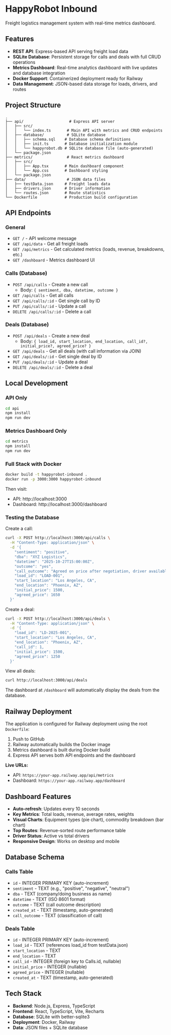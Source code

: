 # HappyRobot Inbound

Freight logistics management system with real-time metrics dashboard.

## Features

- **REST API**: Express-based API serving freight load data
- **SQLite Database**: Persistent storage for calls and deals with full CRUD operations
- **Metrics Dashboard**: Real-time analytics dashboard with live updates and database integration
- **Docker Support**: Containerized deployment ready for Railway
- **Data Management**: JSON-based data storage for loads, drivers, and routes

## Project Structure

```
.
├── api/                    # Express API server
│   ├── src/
│   │   └── index.ts       # Main API with metrics and CRUD endpoints
│   ├── database/          # SQLite database
│   │   ├── schema.sql    # Database schema definitions
│   │   ├── init.ts       # Database initialization module
│   │   └── happyrobot.db # SQLite database file (auto-generated)
│   └── package.json
├── metrics/               # React metrics dashboard
│   ├── src/
│   │   ├── App.tsx       # Main dashboard component
│   │   └── App.css       # Dashboard styling
│   └── package.json
├── data/                  # JSON data files
│   ├── testData.json     # Freight loads data
│   ├── drivers.json      # Driver information
│   └── routes.json       # Route statistics
└── Dockerfile            # Production build configuration
```

## API Endpoints

### General
- `GET /` - API welcome message
- `GET /api/data` - Get all freight loads
- `GET /api/metrics` - Get calculated metrics (loads, revenue, breakdowns, etc.)
- `GET /dashboard` - Metrics dashboard UI

### Calls (Database)
- `POST /api/calls` - Create a new call
  - Body: `{ sentiment, dba, datetime, outcome }`
- `GET /api/calls` - Get all calls
- `GET /api/calls/:id` - Get single call by ID
- `PUT /api/calls/:id` - Update a call
- `DELETE /api/calls/:id` - Delete a call

### Deals (Database)
- `POST /api/deals` - Create a new deal
  - Body: `{ load_id, start_location, end_location, call_id?, initial_price?, agreed_price? }`
- `GET /api/deals` - Get all deals (with call information via JOIN)
- `GET /api/deals/:id` - Get single deal by ID
- `PUT /api/deals/:id` - Update a deal
- `DELETE /api/deals/:id` - Delete a deal

## Local Development

### API Only
```bash
cd api
npm install
npm run dev
```

### Metrics Dashboard Only
```bash
cd metrics
npm install
npm run dev
```

### Full Stack with Docker
```bash
docker build -t happyrobot-inbound .
docker run -p 3000:3000 happyrobot-inbound
```

Then visit:
- API: http://localhost:3000
- Dashboard: http://localhost:3000/dashboard

### Testing the Database

Create a call:
```bash
curl -X POST http://localhost:3000/api/calls \
  -H "Content-Type: application/json" \
  -d '{
    "sentiment": "positive",
    "dba": "XYZ Logistics",
    "datetime": "2025-10-27T15:00:00Z",
    "outcome": "yes",
    "call_outcome": "Agreed on price after negotiation, driver available tomorrow",
    "load_id": "LOAD-001",
    "start_location": "Los Angeles, CA",
    "end_location": "Phoenix, AZ",
    "initial_price": 1500,
    "agreed_price": 1650
  }'
```

Create a deal:
```bash
curl -X POST http://localhost:3000/api/deals \
  -H "Content-Type: application/json" \
  -d '{
    "load_id": "LD-2025-001",
    "start_location": "Los Angeles, CA",
    "end_location": "Phoenix, AZ",
    "call_id": 1,
    "initial_price": 1500,
    "agreed_price": 1250
  }'
```

View all deals:
```bash
curl http://localhost:3000/api/deals
```

The dashboard at `/dashboard` will automatically display the deals from the database.

## Railway Deployment

The application is configured for Railway deployment using the root `Dockerfile`:

1. Push to GitHub
2. Railway automatically builds the Docker image
3. Metrics dashboard is built during Docker build
4. Express API serves both API endpoints and the dashboard

**Live URLs:**
- API: `https://your-app.railway.app/api/metrics`
- Dashboard: `https://your-app.railway.app/dashboard`

## Dashboard Features

- **Auto-refresh**: Updates every 10 seconds
- **Key Metrics**: Total loads, revenue, average rates, weights
- **Visual Charts**: Equipment types (pie chart), commodity breakdown (bar chart)
- **Top Routes**: Revenue-sorted route performance table
- **Driver Status**: Active vs total drivers
- **Responsive Design**: Works on desktop and mobile

## Database Schema

### Calls Table
- `id` - INTEGER PRIMARY KEY (auto-increment)
- `sentiment` - TEXT (e.g., "positive", "negative", "neutral")
- `dba` - TEXT (company/doing business as name)
- `datetime` - TEXT (ISO 8601 format)
- `outcome` - TEXT (call outcome description)
- `created_at` - TEXT (timestamp, auto-generated)
- `call_outcome` - TEXT (classification of call) 

### Deals Table
- `id` - INTEGER PRIMARY KEY (auto-increment)
- `load_id` - TEXT (references load_id from testData.json)
- `start_location` - TEXT
- `end_location` - TEXT
- `call_id` - INTEGER (foreign key to Calls.id, nullable)
- `initial_price` - INTEGER (nullable)
- `agreed_price` - INTEGER (nullable)
- `created_at` - TEXT (timestamp, auto-generated)

## Tech Stack

- **Backend**: Node.js, Express, TypeScript
- **Frontend**: React, TypeScript, Vite, Recharts
- **Database**: SQLite with better-sqlite3
- **Deployment**: Docker, Railway
- **Data**: JSON files + SQLite database
